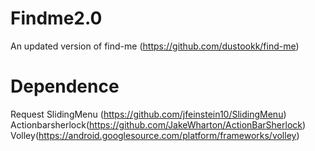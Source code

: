 Findme2.0
=======

An updated version of find-me (https://github.com/dustookk/find-me)

Dependence
=======
Request SlidingMenu (https://github.com/jfeinstein10/SlidingMenu)
Actionbarsherlock(https://github.com/JakeWharton/ActionBarSherlock)
Volley(https://android.googlesource.com/platform/frameworks/volley)
